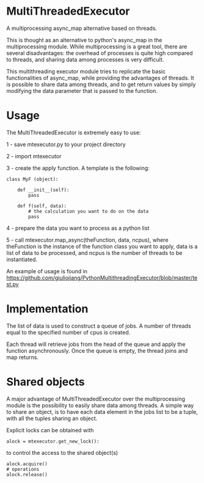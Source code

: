 # MultiThreadedExecutor

A multiprocessing async_map alternative based on threads.

This is thought as an alternative to python's async_map in the multiprocessing module. While multiprocessing is a great tool, there are several disadvantages: the overhead of processes is quite high compared to threads, and sharing data among processes is very difficult.

This multithreading executor module tries to replicate the basic functionalities of async_map, while providing the advantages of threads. It is possible to share data among threads, and to get return values by simply modifying the data parameter that is passed to the function.

# Usage

The MultiThreadedExecutor is extremely easy to use:

1 - save mtexecutor.py to your project directory

2 - import mtexecutor

3 - create the apply function. A template is the following:
```
class MyF (object):
    
    def __init__(self):
        pass
    
    def f(self, data):
        # the calculation you want to do on the data
        pass
```

4 - prepare the data you want to process as a python list

5 - call mtexecutor.map_async(theFunction, data, ncpus), where theFunction is the instance of the function class you want to apply, data is a list of data to be processed, and ncpus is the number of threads to be instantiated.

An example of usage is found in https://github.com/giuliojiang/PythonMultithreadingExecutor/blob/master/test.py

# Implementation

The list of data is used to construct a queue of jobs. A number of threads equal to the specified number of cpus is created.

Each thread will retrieve jobs from the head of the queue and apply the function asynchronously. Once the queue is empty, the thread joins and map returns.

# Shared objects

A major advantage of MultiThreadedExecutor over the multiprocessing module is the possibility to easily share data among threads. A simple way to share an object, is to have each data element in the jobs list to be a tuple, with all the tuples sharing an object.

Explicit locks can be obtained with
```
alock = mtexecutor.get_new_lock():
```
to control the access to the shared object(s)
```
alock.acquire()
# operations
alock.release()
```
